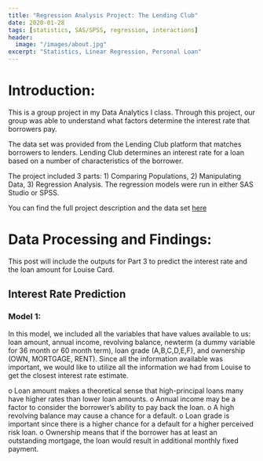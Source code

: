 ```yaml
---
title: "Regression Analysis Project: The Lending Club"
date: 2020-01-28
tags: [statistics, SAS/SPSS, regression, interactions]
header:
  image: "/images/about.jpg"
excerpt: "Statistics, Linear Regression, Personal Loan"
---
```


# Introduction:

This is a group project in my Data Analytics I class. Through this project, our group was able to understand what factors determine the interest rate that borrowers pay.

The data set was provided from the Lending Club platform that matches borrowers to lenders. Lending Club determines an interest rate for a loan based on a number of characteristics of the borrower.

The project included 3 parts: 1) Comparing Populations, 2) Manipulating Data, 3) Regression Analysis.
The regression models were run in either SAS Studio or SPSS.

You can find the full project description and the data set [here](https://github.com/AnhCao-96/Lending-Club-Project)

# Data Processing and Findings:

This post will include the outputs for Part 3 to predict the interest rate and the loan amount for Louise Card.

## Interest Rate Prediction

### Model 1:

In this model, we included all the variables that have values available to us: loan amount, annual income, revolving balance, newterm (a dummy variable for 36 month or 60 month term), loan grade (A,B,C,D,E,F), and ownership (OWN, MORTGAGE, RENT). Since all the information available was important, we would like to utilize all the information we had from Louise to get the closest interest rate estimate.

o	Loan amount makes a theoretical sense that high-principal loans many have higher rates than lower loan amounts.
o	Annual income may be a factor to consider the borrower’s ability to pay back the loan.
o	A high revolving balance may cause a chance for a default.
o	Loan grade is important since there is a higher chance for a default for a higher perceived risk loan.
o	Ownership means that if the borrower has at least an outstanding mortgage, the loan would result in additional monthly fixed payment.
